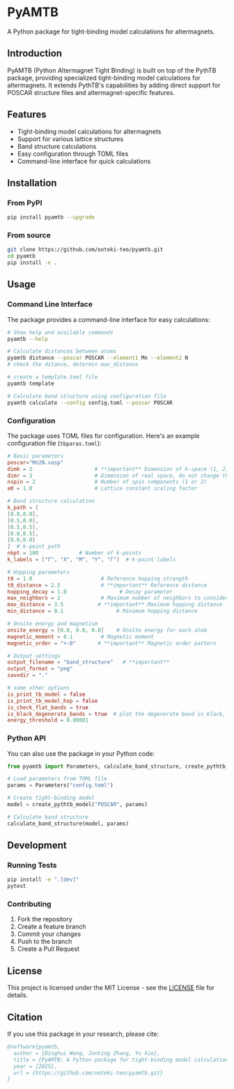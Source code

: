 # PyAMTB

A Python package for tight-binding model calculations for altermagnets.

## Introduction

PyAMTB (Python Altermagnet Tight Binding) is built on top of the PythTB package, providing specialized tight-binding model calculations for altermagnets. It extends PythTB's capabilities by adding direct support for POSCAR structure files and altermagnet-specific features.

## Features

- Tight-binding model calculations for altermagnets
- Support for various lattice structures
- Band structure calculations
- Easy configuration through TOML files
- Command-line interface for quick calculations

## Installation

### From PyPI

```bash
pip install pyamtb --upgrade
```

### From source

```bash
git clone https://github.com/ooteki-teo/pyamtb.git
cd pyamtb
pip install -e .
```

## Usage

### Command Line Interface

The package provides a command-line interface for easy calculations:

```bash
# Show help and available commands
pyamtb --help

# Calculate distances between atoms
pyamtb distance --poscar POSCAR --element1 Mn --element2 N
# check the ditance, determin max_distance

# create a template.toml file
pyamtb template 

# Calculate band structure using configuration file
pyamtb calculate --config config.toml --poscar POSCAR

```

### Configuration

The package uses TOML files for configuration. Here's an example configuration file (`tbparas.toml`):

```toml
# Basic parameters
poscar="Mn2N.vasp"
dimk = 2                    # **important** Dimension of k-space (1, 2, or 3) 
dimr = 3                    # Dimension of real space, do not change this
nspin = 2                   # Number of spin components (1 or 2)
a0 = 1.0                    # Lattice constant scaling factor

# Band structure calculation
k_path = [
[0.0,0.0],
[0.5,0.0],
[0.5,0.5],
[0.0,0.5],
[0.0,0.0]
]  # k-point path
nkpt = 100             # Number of k-points
k_labels = ["Γ", "X", "M", "Y", "Γ"]  # k-point labels

# Hopping parameters
t0 = 1.0                      # Reference hopping strength
t0_distance = 2.5             # **important** Reference distance 
hopping_decay = 1.0                 # Decay parameter 
max_neighbors = 2             # Maximum number of neighbors to consider 
max_distance = 3.5           # **important** Maximum hopping distance 
min_distance = 0.1                 # Minimum hopping distance

# Onsite energy and magnetism
onsite_energy = [0.0, 0.0, 0.0]    # Onsite energy for each atom
magnetic_moment = 0.1         # Magnetic moment
magnetic_order = "+-0"       # **important** Magnetic order pattern

# Output settings
output_filename = "band_structure"   # **important**
output_format = "png"
savedir = "."

# some other options
is_print_tb_model = false
is_print_tb_model_hop = false
is_check_flat_bands = true
is_black_degenerate_bands = true  # plot the degenerate band in black, otherwise in blue/red for spin polarized
energy_threshold = 0.00001
```

### Python API

You can also use the package in your Python code:

```python
from pyamtb import Parameters, calculate_band_structure, create_pythtb_model

# Load parameters from TOML file
params = Parameters("config.toml")

# Create tight-binding model
model = create_pythtb_model("POSCAR", params)

# Calculate band structure
calculate_band_structure(model, params)
```

## Development

### Running Tests

```bash
pip install -e ".[dev]"
pytest
```

### Contributing

1. Fork the repository
2. Create a feature branch
3. Commit your changes
4. Push to the branch
5. Create a Pull Request

## License

This project is licensed under the MIT License - see the [LICENSE](LICENSE) file for details.

## Citation

If you use this package in your research, please cite:

```bibtex
@software{pyamtb,
  author = {Dinghui Wang, Junting Zhang, Yu Xie},
  title = {PyAMTB: A Python package for tight-binding model calculations},
  year = {2025},
  url = {https://github.com/ooteki-teo/pyamtb.git}
}
``` 
